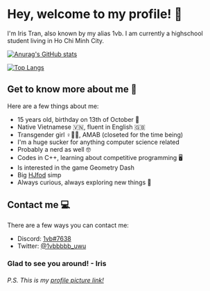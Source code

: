 # Hey, welcome to my profile! 👋

I'm Iris Tran, also known by my alias 1vb. I am currently a highschool student living in Ho Chi Minh City.

[![Anurag's GitHub stats](https://github-readme-stats.vercel.app/api?username=1vb-iristr&show_icons=true&theme=dark)](https://github.com/anuraghazra/github-readme-stats)

[![Top Langs](https://github-readme-stats.vercel.app/api/top-langs/?username=1vb-iristr&layout=compact&theme=dark)](https://github.com/anuraghazra/github-readme-stats)

## Get to know more about me 🤔

Here are a few things about me:
* 15 years old, birthday on 13th of October 🎉
* Native Vietnamese 🇻🇳, fluent in English 🇬🇧
* Transgender girl ♀️🏳️‍⚧️, AMAB (closeted for the time being)
* I'm a huge sucker for anything computer science related
* Probably a nerd as well 🤓
* Codes in C++, learning about competitive programming 🖥️
* Is interested in the game Geometry Dash
* Big [HJfod](https://github.com/HJfod) simp
* Always curious, always exploring new things 📖

## Contact me 💻

There are a few ways you can contact me:
* Discord: [1vb#7638](https://discord.com/users/909187371294134292)
* Twitter: [@1vbbbbb_uwu](https://twitter.com/1vbbbbb_uwu)

### Glad to see you around! \- Iris

###### P.S. This is my [profile picture link!](https://www.deviantart.com/koitshi/art/Penny-Pokemon-Scarlet-Violet-925182377)
